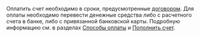 Оплатить счет необходимо в сроки, предусмотренные [договором](../concepts/contract.md). Для оплаты необходимо перевести денежные средства либо с расчетного счета в банке, либо с привязанной банковской карты. Подробную информацию см. в разделах [Способы оплаты](../payment/payment-methods.md) и [Пополнить счет](../operations/pay-the-bill.md).

